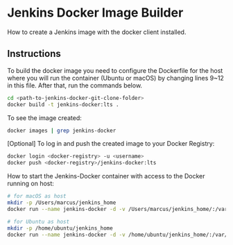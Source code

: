 # Jenkins Docker Image Builder
How to create a Jenkins image with the docker client installed.

## Instructions

To build the docker image you need to configure the Dockerfile for the
host where you will run the container (Ubuntu or macOS) by changing lines
9~12 in this file. After that, run the commands below.
```bash
cd <path-to-jenkins-docker-git-clone-folder>
docker build -t jenkins-docker:lts .
```

To see the image created:
```bash
docker images | grep jenkins-docker
```

[Optional] To log in and push the created image to your Docker Registry:
```bash
docker login <docker-registry> -u <username>
docker push <docker-registry>/jenkins-docker:lts
```

How to start the Jenkins-Docker container with access to the Docker running on host:
```bash
# for macOS as host
mkdir -p /Users/marcus/jenkins_home
docker run --name jenkins-docker -d -v /Users/marcus/jenkins_home/:/var/jenkins_home -v /var/run/docker.sock:/var/run/docker.sock -p 8080:8080 -p 50000:50000 jenkins-docker:lts
```

```bash
# for Ubuntu as host
mkdir -p /home/ubuntu/jenkins_home
docker run --name jenkins-docker -d -v /home/ubuntu/jenkins_home/:/var/jenkins_home -v /var/run/docker.sock:/var/run/docker.sock -p 8080:8080 -p 50000:50000 jenkins-docker:lts
```
